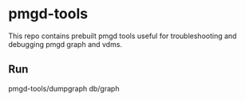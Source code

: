 # pmgd-tools

This repo contains prebuilt pmgd tools useful for troubleshooting and debugging pmgd graph and vdms.

## Run
pmgd-tools/dumpgraph db/graph
